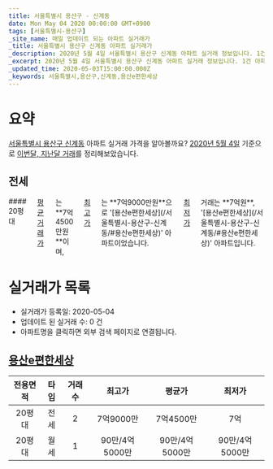 ```yaml
---
title: 서울특별시 용산구 - 신계동
date: Mon May 04 2020 00:00:00 GMT+0900
tags: [서울특별시-용산구]
_site_name: 매일 업데이트 되는 아파트 실거래가
_title: 서울특별시 용산구 신계동 아파트 실거래가
_description: 2020년 5월 4일 서울특별시 용산구 신계동 아파트 실거래 정보입니다. 1건 아파트 정보가 있습니다.
_excerpt: 2020년 5월 4일 서울특별시 용산구 신계동 아파트 실거래 정보입니다. 1건 아파트 정보가 있습니다.
_updated_time: 2020-05-03T15:00:00.000Z
_keywords: 서울특별시,용산구,신계동,용산e편한세상
---
```





# 요약
<ins>서울특별시 용산구 신계동</ins> 아파트 실거래 가격을 알아볼까요? <ins>2020년 5월 4일</ins> 기준으로 <ins>이번달, 지난달 거래</ins>를 정리해보았습니다.

## 전세
<div class="container">
<div class="twelve columns" markdown="1">
#### 20평대
<ins>평균 거래가</ins>는 **7억4500만원**이며, <ins>최고가</ins>는 **7억9000만원**으로 '[용산e편한세상](/서울특별시-용산구-신계동/#용산e편한세상)' 아파트이었습니다. <ins>최저가</ins> 거래는 **7억원**, '[용산e편한세상](/서울특별시-용산구-신계동/#용산e편한세상)' 아파트입니다.
</div>
</div>



# 실거래가 목록
- 실거래가 등록일: 2020-05-04
- 업데이트 된 실거래 수: 0 건
- 아파트명을 클릭하면 외부 검색 페이지로 연결됩니다.

## [용산e편한세상](#용산e편한세상)

|전용면적|타입|거래수|최고가|평균가|최저가|
|:---:|:---:|:---:|:---:|:---:|:---:|
|20평대|<span class="deal-type-2">전세</span>|2|7억9000만|7억4500만|7억|
|20평대|<span class="deal-type-3">월세</span>|1|90만/4억5000만|90만/4억5000만|90만/4억5000만|

<br/>



